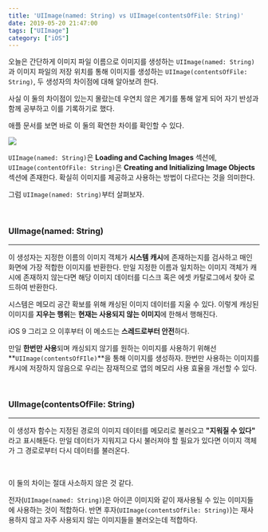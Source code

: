 ```yaml
---
title: 'UIImage(named: String) vs UIImage(contentsOfFile: String)'
date: 2019-05-20 21:47:00
tags: ["UIImage"]
category: ["iOS"]
---
```


오늘은 간단하게 이미지 파일 이름으로 이미지를 생성하는 `UIImage(named: String)`과 이미지 파일의 저장 위치를 통해 이미지를 생성하는 `UIImage(contentsOfFile: String)`, 두 생성자의 차이점에 대해 알아보려 한다. 

사실 이 둘의 차이점이 있는지 몰랐는데 우연치 않은 계기를 통해 알게 되어 자기 반성과 함께 공부하고 이를 기록하기로 했다.

애플 문서를 보면 바로 이 둘의 확연한 차이를 확인할 수 있다. 

![](https://ehdrjsdlzzzz.github.io/2019/05/20/UIImage-named-String-vs-UIImage-contentsOfFile-String/%20apple_docs.png)

`UIImage(named: String)`은 **Loading and Caching Images** 섹션에, `UIImage(contentOfFile: String)`은 **Creating and Initializing Image Objects** 섹션에 존재한다. 확실히 이미지를 제공하고 사용하는 방법이 다르다는 것을 의미한다. 

그럼 `UIImage(named: String)`부터 살펴보자.

</br>

### UIImage(named: String)

---

이 생성자는 지정한 이름의 이미지 객체가 **시스템 캐시**에 존재하는지를 검사하고 매인 화면에 가장 적합한 이미지를 반환한다. 만일 지정한 이름과 일치하는 이미지 객체가 캐시에 존재하지 않는다면 해당 이미지 데이터를 디스크 혹은 에셋 카탈로그에서 찾아 로드하여 반환한다. 

시스템은 메모리 공간 확보를 위해 캐싱된 이미지 데이터를 지울 수 있다. 이렇게 캐싱된 이미지를 **지우는 행위**는 **현재는 사용되지 않는 이미지**에 한해서 행해진다. 

iOS 9 그리고 으 이후부터 이 메소드는 **스레드로부터 안전**하다.

만일 **한번만 사용**되며 캐싱되지 않기를 원하는 이미지를 사용하기 위해선 **`UIImage(contentsOfFIle)`**을 통해 이미지를 생성하자. 한번만 사용하는 이미지를 캐시에 저장하지 않음으로 우리는 잠재적으로 앱의 메모리 사용 효율을 개선할 수 있다. 

</br>

### UIImage(contentsOfFile: String)

---

이 생성자 함수는 지정된 경로의 이미지 데이터를 메모리로 불러오고 **"지워질 수 있다"** 라고 표시해둔다. 만일 데이터가 지워지고 다시 불러져야 할 필요가 있다면 이미지 객체가 그 경로로부터 다시 데이터를 불러온다.

</br>



이 둘의 차이는 절대 사소하지 않은 것 같다. 

전자(`UIImage(named: String)`)은 아이콘 이미지와 같이 재사용될 수 있는 이미지들에 사용하는 것이 적합하다. 반면 후자(`UIImage(contentsOfFile: String)`)는 재사용하지 않고 자주 사용되지 않는 이미지들을 불러오는데 적합하다.